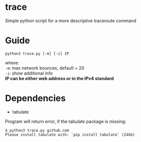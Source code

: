 # trace
Simple python script for a more descriptive traceroute command

# Guide

```
python3 trace.py [-m] [-i] IP
```
where:  
`-m`: max network bounces, default = 20  
`-i`: show additional info  
**IP can be either web address or in the IPv4 standard**

# Dependencies

* tabulate

Program will return error, if the tabulate package is missing:
```
$ python3 trace.py github.com
Please install tabulate with: `pip install tabulate` (24kb)
```
